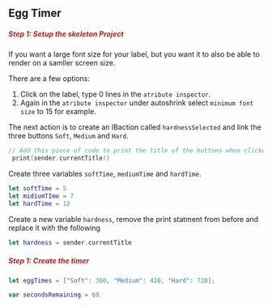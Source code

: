 <h2>Egg Timer</h2>

<h5 style="color: FireBrick">Step 1: Setup the skeleton Project</h5>

If you want a large font size for your label, but you want it to also be able to render on a samller screen size.

There are a few options:

1. Click on the label, type 0 lines in the `atribute inspector`.
2. Again in the `atribute inspector` under autoshrink select `minimum font size` to 15 for example.

The next action is to create an IBaction called `hardnessSelected` and link the three buttons `Soft`, `Medium` and `Hard`.

```swift
// Add this piece of code to print the title of the buttons when clicked.
 print(sender.currentTitle!)
```

Create three variables `softTime`, `mediumTime` and `hardTime`.

```swift
let softTime = 5
let midiumTIme = 7
let hardTime = 12
```

Create a new variable `hardness`, remove the print statment from before and replace it with the following

```swift
let hardness = sender.currentTitle
```

<h5 style="color: FireBrick">Step 1: Create the timer</h5>

```swift
let eggTimes = ["Soft": 300, "Medium": 420, "Hard": 720];

var secondsRemaining = 60
```
